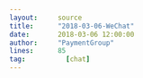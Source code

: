 ```yaml
---
layout:     source 
title:      "2018-03-06-WeChat"
date:       2018-03-06 12:00:00
author:     "PaymentGroup"
lines:      85 
tag:		  [chat]
---
```

